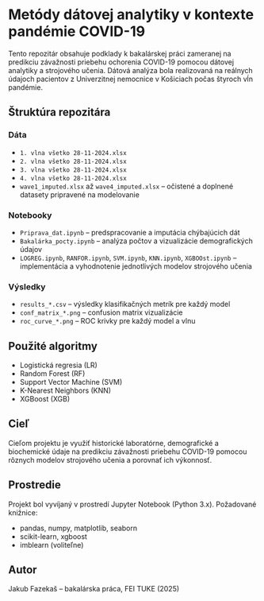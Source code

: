 # Metódy dátovej analytiky v kontexte pandémie COVID-19

Tento repozitár obsahuje podklady k bakalárskej práci zameranej na predikciu závažnosti priebehu
ochorenia COVID-19 pomocou dátovej analytiky a strojového učenia. Dátová analýza bola realizovaná na reálnych údajoch 
pacientov z Univerzitnej nemocnice v Košiciach počas štyroch vĺn pandémie.

## Štruktúra repozitára

### Dáta
- `1. vlna všetko 28-11-2024.xlsx`
- `2. vlna všetko 28-11-2024.xlsx`
- `3. vlna všetko 28-11-2024.xlsx`
- `4. vlna všetko 28-11-2024.xlsx`
- `wave1_imputed.xlsx` až `wave4_imputed.xlsx` – očistené a doplnené datasety pripravené na modelovanie

### Notebooky
- `Priprava_dat.ipynb` – predspracovanie a imputácia chýbajúcich dát
- `Bakalárka_pocty.ipynb` – analýza počtov a vizualizácie demografických údajov
- `LOGREG.ipynb`, `RANFOR.ipynb`, `SVM.ipynb`, `KNN.ipynb`, `XGBOOst.ipynb` – implementácia a vyhodnotenie jednotlivých modelov strojového učenia

### Výsledky
- `results_*.csv` – výsledky klasifikačných metrík pre každý model
- `conf_matrix_*.png` – confusion matrix vizualizácie
- `roc_curve_*.png` – ROC krivky pre každý model a vlnu

## Použité algoritmy
- Logistická regresia (LR)
- Random Forest (RF)
- Support Vector Machine (SVM)
- K-Nearest Neighbors (KNN)
- XGBoost (XGB)

## Cieľ
Cieľom projektu je využiť historické laboratórne, demografické a biochemické údaje
na predikciu závažnosti priebehu COVID-19 pomocou rôznych modelov strojového učenia a porovnať ich výkonnosť.

## Prostredie
Projekt bol vyvíjaný v prostredí Jupyter Notebook (Python 3.x). Požadované knižnice:
- pandas, numpy, matplotlib, seaborn
- scikit-learn, xgboost
- imblearn (voliteľne)

## Autor
Jakub Fazekaš – bakalárska práca, FEI TUKE (2025)


